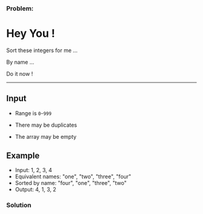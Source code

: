 ### Problem:
<h1 id="hey-you-">Hey You !</h1>
<p>Sort these integers for me ...</p>
<p>By name ...</p>
<p>Do it now !</p>
<hr>
<h2 id="input">Input</h2>
<ul>
<li><p>Range is <code>0</code>-<code>999</code></p>
</li>
<li><p>There may be duplicates</p>
</li>
<li><p>The array may be empty</p>
</li>
</ul>
<h2 id="example">Example</h2>
<ul>
<li>Input: 1, 2, 3, 4</li>
<li>Equivalent names: &quot;one&quot;, &quot;two&quot;, &quot;three&quot;, &quot;four&quot;</li>
<li>Sorted by name: &quot;four&quot;, &quot;one&quot;, &quot;three&quot;, &quot;two&quot;</li>
<li>Output: 4, 1, 3, 2</li>
</ul>

### Solution
